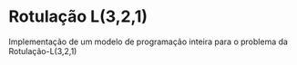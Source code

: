 # Rotulação L(3,2,1)
Implementação de um modelo de programação inteira para o problema da Rotulação-L(3,2,1)
